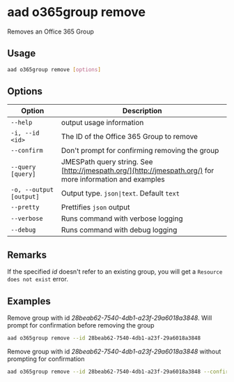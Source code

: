# aad o365group remove

Removes an Office 365 Group

## Usage

```sh
aad o365group remove [options]
```

## Options

Option|Description
------|-----------
`--help`|output usage information
`-i, --id <id>`|The ID of the Office 365 Group to remove
`--confirm`|Don't prompt for confirming removing the group
`--query [query]`|JMESPath query string. See [http://jmespath.org/](http://jmespath.org/) for more information and examples
`-o, --output [output]`|Output type. `json\|text`. Default `text`
`--pretty`|Prettifies `json` output
`--verbose`|Runs command with verbose logging
`--debug`|Runs command with debug logging

## Remarks

If the specified _id_ doesn't refer to an existing group, you will get a `Resource does not exist` error.

## Examples

Remove group with id _28beab62-7540-4db1-a23f-29a6018a3848_. Will prompt for confirmation before removing the group

```sh
aad o365group remove --id 28beab62-7540-4db1-a23f-29a6018a3848
```

Remove group with id _28beab62-7540-4db1-a23f-29a6018a3848_ without prompting for confirmation

```sh
aad o365group remove --id 28beab62-7540-4db1-a23f-29a6018a3848 --confirm
```